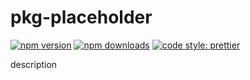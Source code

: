 # pkg-placeholder

[![npm version][npm-version-src]][npm-version-href]
[![npm downloads][npm-downloads-src]][npm-downloads-href]
[![code style: prettier](https://img.shields.io/badge/code_style-prettier-ff69b4.svg?style=flat)](https://github.com/prettier/prettier)

description

<!-- Badges -->

[npm-version-src]: https://img.shields.io/npm/v/pkg-placeholder?style=flat&colorA=080f12&colorB=1fa669
[npm-version-href]: https://npmjs.com/package/pkg-placeholder
[npm-downloads-src]: https://img.shields.io/npm/dm/pkg-placeholder?style=flat&colorA=080f12&colorB=1fa669
[npm-downloads-href]: https://npmjs.com/package/pkg-placeholder
